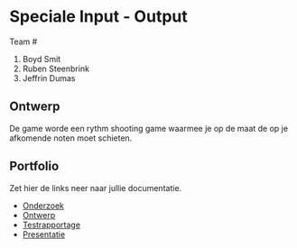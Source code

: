 # Speciale Input - Output
Team #
1. Boyd Smit
2. Ruben Steenbrink
3. Jeffrin Dumas

## Ontwerp
De game worde een rythm shooting game waarmee je op de maat de op je afkomende noten moet schieten.

## Portfolio
Zet hier de links neer naar jullie documentatie.

* [Onderzoek]( https://github.com/JeffrinDumas/Input-Output/blob/master/Portfolio/P01%20-%20Onderzoek.docx)
* [Ontwerp]()
* [Testrapportage]()
* [Presentatie]()
